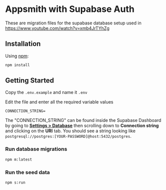 # Appsmith with Supabase Auth

These are migration files for the supabase database setup used in https://www.youtube.com/watch?v=xmb4JrTYhZg

## Installation

Using [npm](https://npmjs.org):

```sh
npm install
```

## Getting Started

Copy the `.env.example` and name it `.env`

Edit the file and enter all the required variable values

```
CONNECTION_STRING=
```

The "CONNECTION_STRING" can be found inside the Supabase Dashboard by going to [**Settings > Database**](https://app.supabase.com/project/_/settings/database) then scrolling down to **Connection string** and clicking on the **URI** tab. You should see a string looking like `postgresql://postgres:[YOUR-PASSWORD]@host:5432/postgres`.

### Run database migrations

```sh
npm m:latest
```

### Run the seed data

```sh
npm s:run
```
